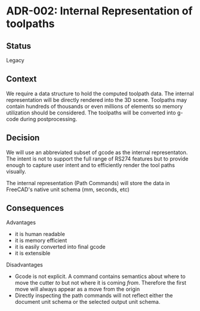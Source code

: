 
# ADR-002: Internal Representation of toolpaths  

## Status
Legacy

## Context
We require a data structure to hold the computed toolpath data. The internal representation will be directly rendered into the 3D scene.
Toolpaths may contain hundreds of thousands or even millions of elements so memory utilization should be considered.  The toolpaths will be converted into
g-code during postprocessing.

## Decision
We will use an abbreviated subset of gcode as the internal representaton. The intent is not to support the full range
of RS274 features but to provide enough to capture user intent and to efficiently render the tool paths visually.

The internal representation (Path Commands) will store the data in FreeCAD's native unit schema (mm, seconds, etc)

## Consequences

Advantages
- it is human readable
- it is memory efficient
- it is easily converted into final gcode
- it is extensible

Disadvantages
- Gcode is not explicit.  A command contains semantics about where to move the
  cutter *to* but not where it is coming *from*.  Therefore the first move will always appear as a move from the origin
- Directly inspecting the path commands will not reflect either the document
  unit schema or the selected output unit schema.
